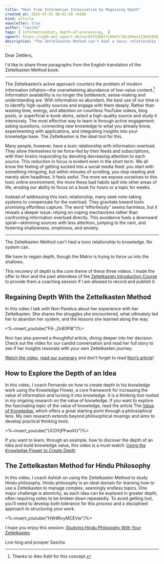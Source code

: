 ```yaml
---
title: "Heal From Information Intoxication by Regaining Depth"
created_at: 2025-07-01 08:01:30 +0100
kind: article
newsletter: true
author: "sascha"
tags: [ informationdiet, depth-of-processing,  ]
vgwort: https://vg06.met.vgwort.de/na/03741b817c0647c78c569ee113b41938
description: "The Zettelkasten Method can't heal a toxic relationship to knowledge. No system can. We have to regain depth."
---
```

Dear Zettlers,

I'd like to share three paragraphs from the English translation of the Zettelkasten Method book:

---

The Zettelkasten’s active approach counters the problem of modern information inflation—the overwhelming abundance of low-value content.[^1] Information availability is no longer the bottleneck; sense-making and understanding are. With information so abundant, the best use of our time is to identify high-quality sources and engage with them deeply. Rather than wasting time, energy, and attention on countless YouTube videos, blog posts, or superficial e-book skims, select a high-quality source and study it intensively. The most effective way to learn is through active engagement: asking questions, connecting new knowledge to what you already know, experimenting with applications, and integrating insights into your knowledge base. The Zettelkasten is the ideal tool for this.

[^1]: Thanks to Alex Kahl for this concept.

Many people, however, have a toxic relationship with information overload. They allow themselves to be force-fed by their feeds and subscriptions, with their brains responding by devoting decreasing attention to each source. This reduction in focus is evident even in the short term. We all know the feeling of getting sucked into a social media feed: you start with something intriguing, but within minutes of scrolling, you stop reading and merely skim headlines. It feels awful. The more we expose ourselves to this toxic online environment, the more these bad habits spill into other areas of life, eroding our ability to focus on a book for hours or a topic for weeks.

Instead of addressing this toxic relationship, many seek note-taking systems to compensate for the overload. They gravitate toward tools promising effortless capture. The word “effortlessly” seems harmless, but it reveals a deeper issue: relying on coping mechanisms rather than confronting information overload directly. This avoidance fuels a downward spiral—skimming sources with less attention, jumping to the next, and fostering shallowness, emptiness, and anxiety.

---

The Zettelkasten Method can't heal a toxic relationship to knowledge. No system can. 

We have to regain depth, though the Matrix is trying to force us into the shallows.

This recovery of depth is the core theme of these three videos. I made the offer to Nori and the past attendees of the [Zettelkasten Introduction Course](https://Zettelkasten.de/course/) to provide them a coaching session if I am allowed to record and publish it. 

## Regaining Depth With the Zettelkasten Method

In this video I talk with Nori Parelius about her experience with her Zettelkasten. She shares the struggles she encountered, what ultimately led her to abandon her system, and the lessons she learned along the way.

<%=insert_youtube("F6-_Gr80Pl8")%>

Nori has also penned a thoughtful article, diving deeper into her decision. Check out the video for our candid conversation and read her full story to see if her insights resonate with your own Zettelkasten journey.

[Watch the video](https://www.youtube.com/watch?v=F6-_Gr80Pl8), [read our summary](https://zettelkasten.de/posts/noris-zettelkasten-journey-why-she-let-it-go-interview/) and don't forget to read [Nori’s article](https://www.noriparelius.com/post/goodbye-zettelkasten/)!

## How to Explore the Depth of an Idea

In this video, I coach Fernando on how to create depth in his knowledge work using the Knowledge Flower, a core framework for increasing the value of information and turning it into knowledge. It is a thinking tool rooted in my ongoing research on the value of knowledge. If you want to explore the fascinating topic of the value of knowledge, read the article The [Value of Knowledge](https://plato.stanford.edu/entries/knowledge-value/), which offers a great starting point through a philosophical lens. My own research extends beyond philosophical musings and aims to develop practical thinking tools.

<%=insert_youtube("UCDYjPFwoVU")%>

If you want to learn, through an example, how to discover the depth of an idea and build knowledge value, this video is a must-watch: [Using the Knowledge Flower to Create Depth](https://www.youtube.com/watch?v=UCDYjPFwoVU)

## The Zettelkasten Method for Hindu Philosophy

In this video, I coach Ashish on using the Zettelkasten Method to study Hindu philosophy. Hindu philosophy is an ideal domain for learning how to use a Zettelkasten to manage complex, seemingly endless topics. One major challenge is atomicity, as each idea can be explored in greater depth, often requiring notes to be broken down repeatedly. To avoid getting lost, you’ll need to develop both tolerance for this process and a disciplined approach to structuring your work.

<%=insert_youtube("HW4RvyMCEVw")%>

I hope you enjoy this session: [Studying Hindu Philosophy With Your Zettelkasten](https://www.youtube.com/watch?v=HW4RvyMCEVw)

Live long and prosper
Sascha
